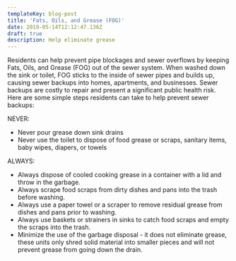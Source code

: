 ```yaml
---
templateKey: blog-post
title: 'Fats, Oils, and Grease (FOG)'
date: 2019-05-14T12:12:47.136Z
draft: true
description: Help eliminate grease
---
```

Residents can help prevent pipe blockages and sewer overflows by keeping Fats, Oils, and Grease (FOG) out of the sewer system.  When washed down the sink or toilet, FOG sticks to the inside of sewer pipes and builds up, causing sewer backups into homes, apartments, and businesses.  Sewer backups are costly to repair and present a significant public health risk.  Here are some simple steps residents can take to help prevent sewer backups:

NEVER:

* Never pour grease down sink drains 
* Never use the toilet to dispose of food grease or   scraps, sanitary items, baby wipes, diapers, or towels

ALWAYS:

* Always dispose of cooled cooking grease in a container with a lid and throw in the garbage. 
* Always scrape food scraps from dirty dishes and pans into the trash before washing.
* Always use a paper towel or a scraper to remove residual grease from dishes and pans prior to washing.
* Always use baskets or strainers in sinks to catch food scraps and empty the scraps into the trash. 
* Minimize the use of the garbage disposal - it does not eliminate grease, these units only shred solid material into smaller pieces and will not prevent grease from going down the drain.
